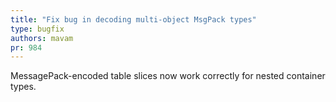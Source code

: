 ```yaml
---
title: "Fix bug in decoding multi-object MsgPack types"
type: bugfix
authors: mavam
pr: 984
---
```


MessagePack-encoded table slices now work correctly for nested container types.
